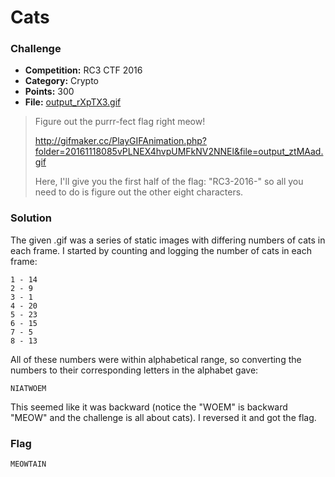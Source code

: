 # Cats

### Challenge
- **Competition:** RC3 CTF 2016
- **Category:** Crypto
- **Points:** 300
- **File:** [output_rXpTX3.gif](./files/output_rXpTX3.gif)

> Figure out the purrr-fect flag right meow!
>
> http://gifmaker.cc/PlayGIFAnimation.php?folder=20161118085vPLNEX4hvpUMFkNV2NNEl&file=output_ztMAad.gif
>
> Here, I'll give you the first half of the flag: "RC3-2016-" so all you need to do is figure out the other eight characters.

### Solution

The given .gif was a series of static images with differing numbers of cats in each frame.  I started by counting and logging the number of cats in each frame:

```none
1 - 14
2 - 9
3 - 1
4 - 20
5 - 23
6 - 15
7 - 5
8 - 13
```

All of these numbers were within alphabetical range, so converting the numbers to their corresponding letters in the alphabet gave:

`NIATWOEM`

This seemed like it was backward (notice the "WOEM" is backward "MEOW" and the challenge is all about cats).  I reversed it and got the flag.

### Flag

`MEOWTAIN`